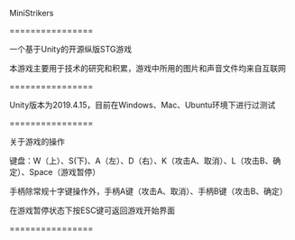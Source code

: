 
MiniStrikers

================

一个基于Unity的开源纵版STG游戏

本游戏主要用于技术的研究和积累，游戏中所用的图片和声音文件均来自互联网

================

Unity版本为2019.4.15，目前在Windows、Mac、Ubuntu环境下进行过测试

================

关于游戏的操作

键盘：W（上）、S(下)、A（左）、D（右）、K（攻击A、取消）、L（攻击B、确定）、Space（游戏暂停）

手柄除常规十字键操作外，手柄A键（攻击A、取消）、手柄B键（攻击B、确定）

在游戏暂停状态下按ESC键可返回游戏开始界面

================
